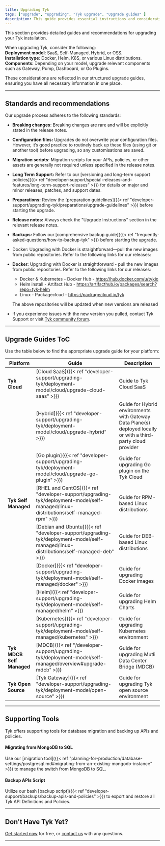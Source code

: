 ```yaml
---
title: Upgrading Tyk
tags: ["upgrade", "upgrading", "Tyk upgrade", "Upgrade guides" ]
description: This guide provides essential instructions and considerations for upgrading Tyk and its components across all product models and installation types offered.
---
```


This section provides detailed guides and recommendations for upgrading your Tyk installation.

When upgrading Tyk, consider the following:</br>
**Deployment model**: SaaS, Self-Managed, Hybrid, or OSS.</br>
**Installation type**: Docker, Helm, K8S, or various Linux distributions.</br>
**Components**: Depending on your model, upgrade relevant components such as Gateway, Pump, Dashboard, or Go Plugins.

These considerations are reflected in our structured upgrade guides, ensuring you have all necessary information in one place.

---

## Standards and recommendations
Our upgrade process adheres to the following standards:

- **Breaking changes:** Breaking changes are rare and will be explicitly stated in the release notes.
- **Configuration files:** Upgrades do not overwrite your configuration files. However, it’s good practice to routinely back up these files (using git or another tool) before upgrading, so any customisations are saved.
- **Migration scripts:** Migration scripts for your APIs, policies, or other assets are generally not required unless specified in the release notes.
- **Long Term Support:** Refer to our [versioning and long-term support policies]({{< ref "developer-support/special-releases-and-features/long-term-support-releases" >}}) for details on major and minor releases, patches, and support dates.
- **Preparations:** Review the [preparation guidelines]({{< ref "developer-support/upgrading-tyk/preparations/upgrade-guidelines" >}}) before starting the upgrade.
- **Release notes:** Always check the "Upgrade Instructions" section in the relevant release notes.
- **Backups:** Follow our [comprehensive backup guide]({{< ref "frequently-asked-questions/how-to-backup-tyk" >}}) before starting the upgrade.
- Docker: Upgrading with Docker is straightforward—pull the new images from public repositories. Refer to the following links for our releases:

- **Docker:** Upgrading with Docker is straightforward - pull the new images from public repositories. Refer to the following links for our releases:
    - Docker & Kubernetes - Docker Hub - https://hub.docker.com/u/tykio
    - Helm install - Artifact Hub - https://artifacthub.io/packages/search?repo=tyk-helm
    - Linux - Packagecloud - https://packagecloud.io/tyk

   The above repositories will be updated when new versions are released
- If you experience issues with the new version you pulled, contact Tyk Support or visit [Tyk community forum](https://community.tyk.io/).

---

## Upgrade Guides ToC
Use the table below to find the appropriate upgrade guide for your platform:

| Platform             | Guide            | Description |
|----------------------| ---------------- | ----------- |
| **Tyk Cloud**        | [Cloud SaaS]({{< ref "developer-support/upgrading-tyk/deployment-model/cloud/upgrade-cloud-saas" >}}) | Guide to Tyk Cloud SaaS |
|                      | [Hybrid]({{< ref "developer-support/upgrading-tyk/deployment-model/cloud/upgrade-hybrid" >}}) | Guide for Hybrid environments with Gateway Data Plane(s) deployed locally or with a third-party cloud provider |
|                      | [Go plugin]({{< ref "developer-support/upgrading-tyk/deployment-model/cloud/upgrade-go-plugin" >}}) | Guide for upgrading Go plugin on the Tyk Cloud |
| **Tyk Self Managed** | [RHEL and CentOS]({{< ref "developer-support/upgrading-tyk/deployment-model/self-managed/linux-distributions/self-managed-rpm" >}}) | Guide for RPM-based Linux distributions |
|                      | [Debian and Ubuntu]({{< ref "developer-support/upgrading-tyk/deployment-model/self-managed/linux-distributions/self-managed-deb" >}}) | Guide for DEB-based Linux distributions |
|                      | [Docker]({{< ref "developer-support/upgrading-tyk/deployment-model/self-managed/docker" >}}) | Guide for upgrading Docker images |
|                      | [Helm]({{< ref "developer-support/upgrading-tyk/deployment-model/self-managed/helm" >}}) | Guide for upgrading Helm Charts |
|                      | [Kubernetes]({{< ref "developer-support/upgrading-tyk/deployment-model/self-managed/kubernetes" >}}) | Guide for upgrading Kubernetes environment |
| **Tyk MDCB Self Managed** | [MDCB]({{< ref "/developer-support/upgrading-tyk/deployment-model/self-managed/overview#upgrade-mdcb" >}}) | Guide for upgrading Mutli Data Center Bridge (MDCB) |
| **Tyk Open Source**  | [Tyk Gateway]({{< ref "developer-support/upgrading-tyk/deployment-model/open-source" >}}) | Guide for upgrading Tyk open source environment |

---

## Supporting Tools
Tyk offers supporting tools for database migration and backing up APIs and policies.

#### Migrating from MongoDB to SQL

Use our [migration tool]({{< ref "planning-for-production/database-settings/postgresql.md#migrating-from-an-existing-mongodb-instance" >}}) to manage the switch from MongoDB to SQL.

#### Backup APIs Script

Utilize our bash [backup script]({{< ref "developer-support/backups/backup-apis-and-policies" >}}) to export and restore all Tyk API Definitions and Policies.

---

## Don't Have Tyk Yet?

[Get started now](https://tyk.io/pricing/compare-api-management-platforms/#get-started) for free, or
[contact us](https://tyk.io/about/contact/) with any questions.

---
